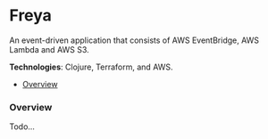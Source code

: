 # Freya 

An event-driven application that consists of AWS EventBridge, AWS Lambda and AWS S3. 

**Technologies**: Clojure, Terraform, and AWS. 

* [Overview](#overview)

### Overview 
Todo...